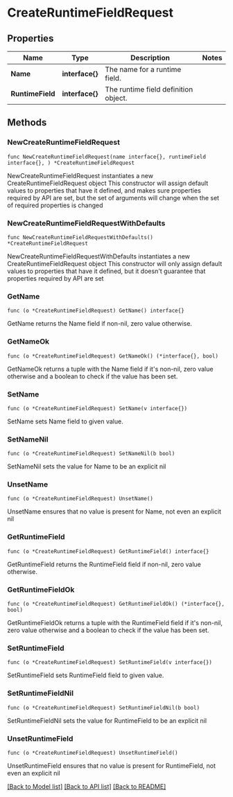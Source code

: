 # CreateRuntimeFieldRequest

## Properties

Name | Type | Description | Notes
------------ | ------------- | ------------- | -------------
**Name** | **interface{}** | The name for a runtime field.  | 
**RuntimeField** | **interface{}** | The runtime field definition object.  | 

## Methods

### NewCreateRuntimeFieldRequest

`func NewCreateRuntimeFieldRequest(name interface{}, runtimeField interface{}, ) *CreateRuntimeFieldRequest`

NewCreateRuntimeFieldRequest instantiates a new CreateRuntimeFieldRequest object
This constructor will assign default values to properties that have it defined,
and makes sure properties required by API are set, but the set of arguments
will change when the set of required properties is changed

### NewCreateRuntimeFieldRequestWithDefaults

`func NewCreateRuntimeFieldRequestWithDefaults() *CreateRuntimeFieldRequest`

NewCreateRuntimeFieldRequestWithDefaults instantiates a new CreateRuntimeFieldRequest object
This constructor will only assign default values to properties that have it defined,
but it doesn't guarantee that properties required by API are set

### GetName

`func (o *CreateRuntimeFieldRequest) GetName() interface{}`

GetName returns the Name field if non-nil, zero value otherwise.

### GetNameOk

`func (o *CreateRuntimeFieldRequest) GetNameOk() (*interface{}, bool)`

GetNameOk returns a tuple with the Name field if it's non-nil, zero value otherwise
and a boolean to check if the value has been set.

### SetName

`func (o *CreateRuntimeFieldRequest) SetName(v interface{})`

SetName sets Name field to given value.


### SetNameNil

`func (o *CreateRuntimeFieldRequest) SetNameNil(b bool)`

 SetNameNil sets the value for Name to be an explicit nil

### UnsetName
`func (o *CreateRuntimeFieldRequest) UnsetName()`

UnsetName ensures that no value is present for Name, not even an explicit nil
### GetRuntimeField

`func (o *CreateRuntimeFieldRequest) GetRuntimeField() interface{}`

GetRuntimeField returns the RuntimeField field if non-nil, zero value otherwise.

### GetRuntimeFieldOk

`func (o *CreateRuntimeFieldRequest) GetRuntimeFieldOk() (*interface{}, bool)`

GetRuntimeFieldOk returns a tuple with the RuntimeField field if it's non-nil, zero value otherwise
and a boolean to check if the value has been set.

### SetRuntimeField

`func (o *CreateRuntimeFieldRequest) SetRuntimeField(v interface{})`

SetRuntimeField sets RuntimeField field to given value.


### SetRuntimeFieldNil

`func (o *CreateRuntimeFieldRequest) SetRuntimeFieldNil(b bool)`

 SetRuntimeFieldNil sets the value for RuntimeField to be an explicit nil

### UnsetRuntimeField
`func (o *CreateRuntimeFieldRequest) UnsetRuntimeField()`

UnsetRuntimeField ensures that no value is present for RuntimeField, not even an explicit nil

[[Back to Model list]](../README.md#documentation-for-models) [[Back to API list]](../README.md#documentation-for-api-endpoints) [[Back to README]](../README.md)


